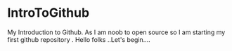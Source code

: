 # IntroToGithub
My Introduction to Github.
As I am noob to open source so I am starting my first github repository .
Hello folks ..Let's begin....

